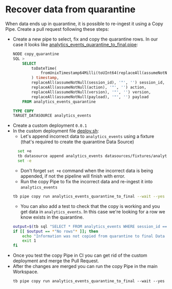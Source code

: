# Recover data from quarantine

When data ends up in quarantine, it is possible to re-ingest it using a Copy Pipe. Create a pull request following these steps:

- Create a new pipe to select, fix and copy the quarantine rows. In our case it looks like [analytics_events_quarantine_to_final.pipe](./pipes/analytics_events_quarantine_to_final.pipe):
  ```sql
  NODE copy_quarantine
  SQL >
      SELECT
          toDateTime(
              fromUnixTimestamp64Milli(toUInt64(replaceAll(assumeNotNull(timestamp), '"', '')) * 1000)
          ) timestamp,
          replaceAll(assumeNotNull(session_id), '"', '') session_id,
          replaceAll(assumeNotNull(action), '"', '') action,
          replaceAll(assumeNotNull(version), '"', '') version,
          replaceAll(assumeNotNull(payload), '"', '') payload
      FROM analytics_events_quarantine

  TYPE COPY
  TARGET_DATASOURCE analytics_events
  ```
- Create a custom deployment `0.0.1`
- In the custom deployment file [deploy.sh](./deploy/0.0.1/deploy.sh):
    - Let's append incorrect data to `analytics_events` using a fixture (that's required to create the quarantine Data Source)
    ```bash
      set +e
      tb datasource append analytics_events datasources/fixtures/analytics_events_errors.ndjson
      set -e
    ```
    - Don't forget `set +e` command when the incorrect data is being appended, if not the pipeline will finish with error.
    - Run the copy Pipe to fix the incorrect data and re-ingest it into `analytics_events`
    ```bash
    tb pipe copy run analytics_events_quarantine_to_final --wait --yes
    ```
    - You can also add a test to check that the copy is working and you get data in `analytics_events`. In this case we're looking for a row we know exists in the quarantine.
    ```bash
    output=$(tb sql "SELECT * FROM analytics_events WHERE session_id == 'b7b1965c-620a-402a-afe5-2d0eea0f9a34'")
    if [[ $output == *"No rows"* ]]; then
        echo "Information was not copied from quarantine to final Data Source 'analytics_events'"
        exit 1
    fi
    ```
- Once you test the copy Pipe in CI you can get rid of the custom deployment and merge the Pull Request.
- After the changes are merged you can run the copy Pipe in the main Workspace.
  ```
  tb pipe copy run analytics_events_quarantine_to_final --wait --yes
  ``` 
